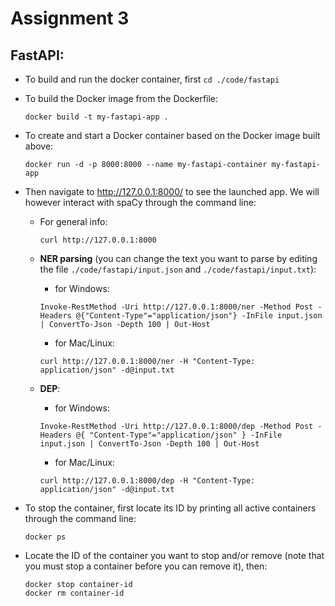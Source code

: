 # Assignment 3

## FastAPI: 

* To build and run the docker container, first `cd ./code/fastapi`

* To build the Docker image from the Dockerfile:

    ```
    docker build -t my-fastapi-app .
    ```

* To create and start a Docker container based on the Docker image built above: 

    ```
    docker run -d -p 8000:8000 --name my-fastapi-container my-fastapi-app
    ```

* Then navigate to http://127.0.0.1:8000/ to see the launched app. We will however interact with spaCy through the command line: 

    * For general info: 

        ```
        curl http://127.0.0.1:8000
        ```

    * **NER parsing** (you can change the text you want to parse by editing the file `./code/fastapi/input.json` and `./code/fastapi/input.txt`):

        * for Windows:

        ```
        Invoke-RestMethod -Uri http://127.0.0.1:8000/ner -Method Post -Headers @{"Content-Type"="application/json"} -InFile input.json | ConvertTo-Json -Depth 100 | Out-Host
        ```

        * for Mac/Linux: 

        ```
        curl http://127.0.0.1:8000/ner -H "Content-Type: application/json" -d@input.txt
        ```

    * **DEP**: 

        * for Windows:

        ```
        Invoke-RestMethod -Uri http://127.0.0.1:8000/dep -Method Post -Headers @{ "Content-Type"="application/json" } -InFile input.json | ConvertTo-Json -Depth 100 | Out-Host
        ```

        * for Mac/Linux: 

        ```
        curl http://127.0.0.1:8000/dep -H "Content-Type: application/json" -d@input.txt
        ```


* To stop the container, first locate its ID by printing all active containers through the command line: 

    ```
    docker ps
    ```

* Locate the ID of the container you want to stop and/or remove (note that you must stop a container before you can remove it), then: 

    ```
    docker stop container-id
    docker rm container-id
    ```




